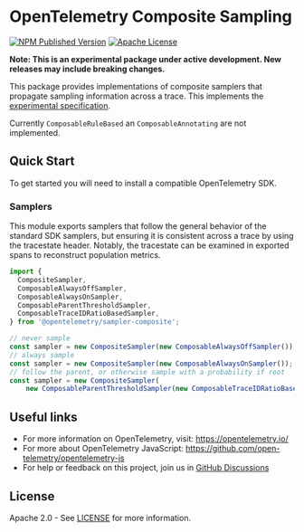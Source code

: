 # OpenTelemetry Composite Sampling

[![NPM Published Version][npm-img]][npm-url]
[![Apache License][license-image]][license-image]

**Note: This is an experimental package under active development. New releases may include breaking changes.**

This package provides implementations of composite samplers that propagate sampling information across a trace.
This implements the [experimental specification][probability-sampling].

Currently `ComposableRuleBased` an `ComposableAnnotating` are not implemented.

## Quick Start

To get started you will need to install a compatible OpenTelemetry SDK.

### Samplers

This module exports samplers that follow the general behavior of the standard SDK samplers, but ensuring
it is consistent across a trace by using the tracestate header. Notably, the tracestate can be examined
in exported spans to reconstruct population metrics.

```typescript
import {
  CompositeSampler,
  ComposableAlwaysOffSampler,
  ComposableAlwaysOnSampler,
  ComposableParentThresholdSampler,
  ComposableTraceIDRatioBasedSampler,
} from '@opentelemetry/sampler-composite';

// never sample
const sampler = new CompositeSampler(new ComposableAlwaysOffSampler());
// always sample
const sampler = new CompositeSampler(new ComposableAlwaysOnSampler());
// follow the parent, or otherwise sample with a probability if root
const sampler = new CompositeSampler(
    new ComposableParentThresholdSampler(new ComposableTraceIDRatioBasedSampler(0.3)));
```

## Useful links

- For more information on OpenTelemetry, visit: <https://opentelemetry.io/>
- For more about OpenTelemetry JavaScript: <https://github.com/open-telemetry/opentelemetry-js>
- For help or feedback on this project, join us in [GitHub Discussions][discussions-url]

## License

Apache 2.0 - See [LICENSE][license-url] for more information.

[discussions-url]: https://github.com/open-telemetry/opentelemetry-js/discussions
[license-url]: https://github.com/open-telemetry/opentelemetry-js/blob/main/LICENSE
[license-image]: https://img.shields.io/badge/license-Apache_2.0-green.svg?style=flat
[npm-url]: https://www.npmjs.com/package/@opentelemetry/sampler-composite
[npm-img]: https://badge.fury.io/js/%40opentelemetry%sampler-composite.svg

[probability-sampling]: https://opentelemetry.io/docs/specs/otel/trace/tracestate-probability-sampling/
